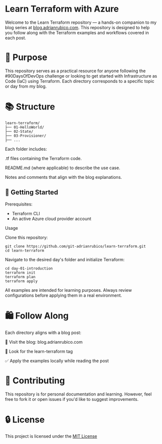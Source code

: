 # Learn Terraform with Azure 
Welcome to the Learn Terraform repository — a hands-on companion to my blog series at [blog.adrianrubico.com](https://blog.adrianrubico.com/tag/learn-terraform/). This repository is designed to help you follow along with the Terraform examples and workflows covered in each post.

# 🌱 Purpose

This repository serves as a practical resource for anyone following the #90DaysOfDevOps challenge or looking to get started with Infrastructure as Code (IaC) using Terraform. Each directory corresponds to a specific topic or day from my blog.

# 📚 Structure

```
learn-terraform/
├── 01-HelloWorld/
├── 02-State/
├── 03-Provisioner/
├── ...
```

Each folder includes:

.tf files containing the Terraform code.

README.md (where applicable) to describe the use case.

Notes and comments that align with the blog explanations.

##  🚀 Getting Started
Prerequisites:
- Terraform CLI
- An active Azure cloud provider account

Usage

Clone this repository:

```
git clone https://github.com/git-adrianrubico/learn-terraform.git
cd learn-terraform
```


Navigate to the desired day's folder and initialize Terraform:

```
cd day-01-introduction
terraform init
terraform plan
terraform apply
```

All examples are intended for learning purposes. Always review configurations before applying them in a real environment.

# 🛍️ Follow Along

Each directory aligns with a blog post:

📖 Visit the blog: blog.adrianrubico.com

🔖 Look for the learn-terraform tag

✅ Apply the examples locally while reading the post

# 📌 Contributing

This repository is for personal documentation and learning. However, feel free to fork it or open issues if you'd like to suggest improvements.

# 🔒 License
This project is licensed under the [MIT License](/LICENSE)

